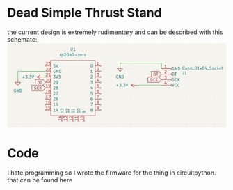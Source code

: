 # Dead Simple Thrust Stand

the current design is extremely rudimentary and can be described with this schematc:![1728850611883](image/readme/1728850611883.png)

# Code

I hate programming so I wrote the firmware for the thing in circuitpython. that can be found here
